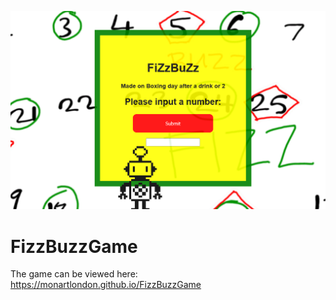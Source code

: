 ![background image](background.png) 

# FizzBuzzGame

The game can be viewed here:
https://monartlondon.github.io/FizzBuzzGame

